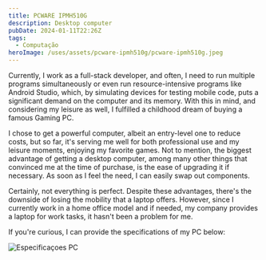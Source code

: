 ```yaml
---
title: PCWARE IPMH510G
description: Desktop computer
pubDate: 2024-01-11T22:26Z
tags:
  - Computação
heroImage: /uses/assets/pcware-ipmh510g/pcware-ipmh510g.jpeg
---
```

Currently, I work as a full-stack developer, and often, I need to run multiple programs simultaneously or even run resource-intensive programs like Android Studio, which, by simulating devices for testing mobile code, puts a significant demand on the computer and its memory. With this in mind, and considering my leisure as well, I fulfilled a childhood dream of buying a famous Gaming PC.

I chose to get a powerful computer, albeit an entry-level one to reduce costs, but so far, it's serving me well for both professional use and my leisure moments, enjoying my favorite games. Not to mention, the biggest advantage of getting a desktop computer, among many other things that convinced me at the time of purchase, is the ease of upgrading it if necessary. As soon as I feel the need, I can easily swap out components.

Certainly, not everything is perfect. Despite these advantages, there's the downside of losing the mobility that a laptop offers. However, since I currently work in a home office model and if needed, my company provides a laptop for work tasks, it hasn't been a problem for me.

If you're curious, I can provide the specifications of my PC below:

![Especificaçoes PC](/uses/assets/pcware-ipmh510g/especificaçoes-pc.png)


